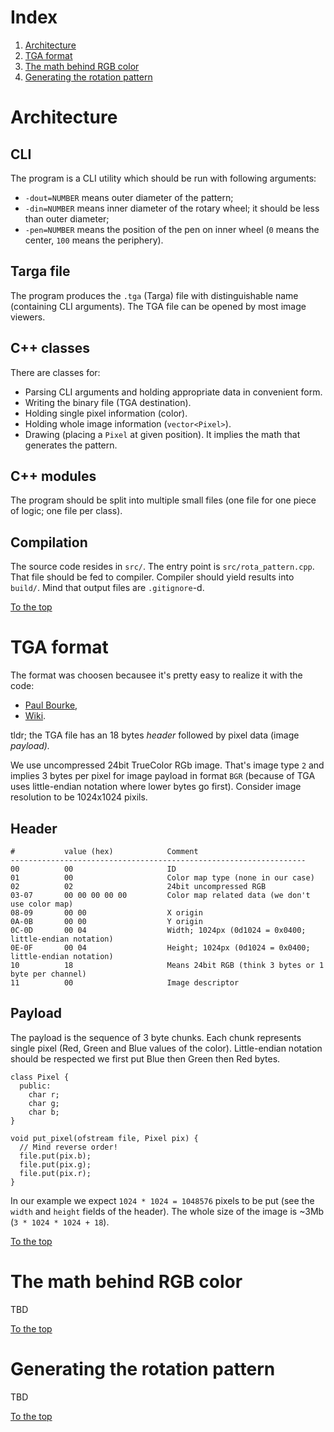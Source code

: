 # Index

1. [Architecture](#architecture)
1. [TGA format](#tga-format)
1. [The math behind RGB color](#the-math-behind-rgb-color)
1. [Generating the rotation pattern](#generating-the-rotation-pattern)

# Architecture

## CLI

The program is a CLI utility which should be run with following arguments:

- `-dout=NUMBER` means outer diameter of the pattern;
- `-din=NUMBER` means inner diameter of the rotary wheel; it should be less than outer diameter;
- `-pen=NUMBER` means the position of the pen on inner wheel (`0` means the center, `100` means the periphery).

## Targa file

The program produces the `.tga` (Targa) file with distinguishable name (containing CLI arguments). The TGA file can be opened by most image viewers.

## C++ classes

There are classes for:

- Parsing CLI arguments and holding appropriate data in convenient form.
- Writing the binary file (TGA destination).
- Holding single pixel information (color).
- Holding whole image information (`vector<Pixel>`).
- Drawing (placing a `Pixel` at given position). It implies the math that generates the pattern.

## C++ modules

The program should be split into multiple small files (one file for one piece of logic; one file per class).

## Compilation

The source code resides in `src/`. The entry point is `src/rota_pattern.cpp`. That file should be fed to compiler. Compiler should yield results into `build/`. Mind that output files are `.gitignore`-d.

[To the top](#index)

# TGA format

The format was choosen becausee it's pretty easy to realize it with the code:

- [Paul Bourke](http://www.paulbourke.net/dataformats/tga/),
- [Wiki](https://en.wikipedia.org/wiki/Truevision_TGA).

tldr; the TGA file has an 18 bytes _header_ followed by pixel data (image _payload)._

We use uncompressed 24bit TrueColor RGb image. That's image type `2` and implies 3 bytes per pixel for image payload in format `BGR` (because of TGA uses little-endian notation where lower bytes go first). Consider image resolution to be 1024x1024 pixils.

## Header

```
#           value (hex)            Comment
------------------------------------------------------------------
00          00                     ID
01          00                     Color map type (none in our case)
02          02                     24bit uncompressed RGB
03-07       00 00 00 00 00         Color map related data (we don't use color map)
08-09       00 00                  X origin
0A-0B       00 00                  Y origin
0C-0D       00 04                  Width; 1024px (0d1024 = 0x0400; little-endian notation)
0E-0F       00 04                  Height; 1024px (0d1024 = 0x0400; little-endian notation)
10          18                     Means 24bit RGB (think 3 bytes or 1 byte per channel)
11          00                     Image descriptor
```

## Payload

The payload is the sequence of 3 byte chunks. Each chunk represents single pixel (Red, Green and Blue values of the color). Little-endian notation should be respected we first put Blue then Green then Red bytes.

```
class Pixel {
  public:
    char r;
    char g;
    char b;
}

void put_pixel(ofstream file, Pixel pix) {
  // Mind reverse order!
  file.put(pix.b);
  file.put(pix.g);
  file.put(pix.r);
}
```

In our example we expect `1024 * 1024 = 1048576` pixels to be put (see the `width` and `height` fields of the header). The whole size of the image is ~3Mb (`3 * 1024 * 1024 + 18`).

[To the top](#index)

# The math behind RGB color

TBD

[To the top](#index)

# Generating the rotation pattern

TBD

[To the top](#index)
